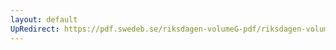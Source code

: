 ```yaml
---
layout: default
UpRedirect: https://pdf.swedeb.se/riksdagen-volumeG-pdf/riksdagen-volumeG-pdf/data/199192/reg_199192_NU/reg_199192_NU_0002.pdf
---
```

